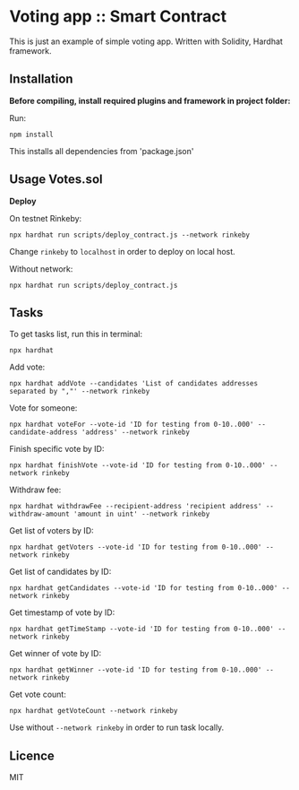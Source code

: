 # Voting app :: Smart Contract
This is just an example of simple voting app. Written with Solidity, Hardhat framework.

## Installation 

**Before compiling, install required plugins and framework in project folder:**

Run:
```shell
npm install
```
This installs all dependencies from 'package.json'

## Usage Votes.sol

**Deploy**

On testnet Rinkeby:
```shell
npx hardhat run scripts/deploy_contract.js --network rinkeby
```
Change `rinkeby` to `localhost` in order to deploy on local host.


Without network:
```shell
npx hardhat run scripts/deploy_contract.js
```

## Tasks

To get tasks list, run this in terminal:
```shell
npx hardhat 
```

Add vote:
```shell
npx hardhat addVote --candidates 'List of candidates addresses separated by ","' --network rinkeby
```

Vote for someone:
```shell
npx hardhat voteFor --vote-id 'ID for testing from 0-10..000' --candidate-address 'address' --network rinkeby
```

Finish specific vote by ID:
```shell
npx hardhat finishVote --vote-id 'ID for testing from 0-10..000' --network rinkeby
```

Withdraw fee:
```shell
npx hardhat withdrawFee --recipient-address 'recipient address' --withdraw-amount 'amount in uint' --network rinkeby
```

Get list of voters by ID:
```shell
npx hardhat getVoters --vote-id 'ID for testing from 0-10..000' --network rinkeby
```

Get list of candidates by ID:
```shell
npx hardhat getCandidates --vote-id 'ID for testing from 0-10..000' --network rinkeby
```

Get timestamp of vote by ID:
```shell
npx hardhat getTimeStamp --vote-id 'ID for testing from 0-10..000' --network rinkeby
```

Get winner of vote by ID:
```shell
npx hardhat getWinner --vote-id 'ID for testing from 0-10..000' --network rinkeby
```

Get vote count:
```shell
npx hardhat getVoteCount --network rinkeby
```

Use without `--network rinkeby` in order to run task locally.

## Licence
MIT
